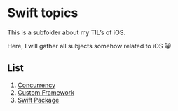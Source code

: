# Swift topics

This is a subfolder about my TIL’s of iOS.

Here, I will gather all subjects somehow related to iOS :smile_cat:

## List

1. [Concurrency](/swift/concurrency.md)
2. [Custom Framework](/swift/custom-framework.md)
3. [Swift Package](/swift/swift-package.md)
